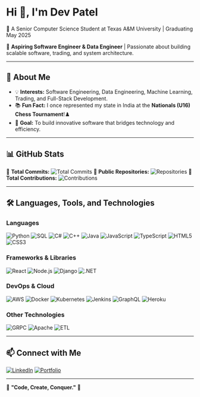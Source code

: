 # Hi 👋, I'm Dev Patel

🚀 A Senior Computer Science Student at Texas A&M University | Graduating May 2025

🎯 **Aspiring Software Engineer & Data Engineer** | Passionate about building scalable software, trading, and system architecture.

---

## 📌 About Me

- 💡 **Interests:** Software Engineering, Data Engineering, Machine Learning, Trading, and Full-Stack Development.
- 📚 **Fun Fact:** I once represented my state in India at the **Nationals (U16) Chess Tournament**!♟️
- 🎯 **Goal:** To build innovative software that bridges technology and efficiency.

---

## 📊 GitHub Stats

📌 **Total Commits:** ![Total Commits](https://img.shields.io/badge/Total%20Commits-500%2B-blue?style=flat&logo=github)
📌 **Public Repositories:** ![Repositories](https://img.shields.io/badge/Public%20Repositories-26-green?style=flat&logo=github)
📌 **Total Contributions:** ![Contributions](https://img.shields.io/badge/Total%20Contributions-1000%2B-purple?style=flat&logo=github)

---

## 🛠️ Languages, Tools, and Technologies

### **Languages**
![Python](https://img.shields.io/badge/-Python-3776AB?style=flat&logo=python&logoColor=white)
![SQL](https://img.shields.io/badge/-SQL-4479A1?style=flat&logo=mysql&logoColor=white)
![C#](https://img.shields.io/badge/-C%23-239120?style=flat&logo=csharp&logoColor=white)
![C++](https://img.shields.io/badge/-C++-00599C?style=flat&logo=cplusplus&logoColor=white)
![Java](https://img.shields.io/badge/-Java-007396?style=flat&logo=java&logoColor=white)
![JavaScript](https://img.shields.io/badge/-JavaScript-F7DF1E?style=flat&logo=javascript&logoColor=black)
![TypeScript](https://img.shields.io/badge/-TypeScript-3178C6?style=flat&logo=typescript&logoColor=white)
![HTML5](https://img.shields.io/badge/-HTML5-E34F26?style=flat&logo=html5&logoColor=white)
![CSS3](https://img.shields.io/badge/-CSS3-1572B6?style=flat&logo=css3&logoColor=white)

### **Frameworks & Libraries**
![React](https://img.shields.io/badge/-React-61DAFB?style=flat&logo=react&logoColor=black)
![Node.js](https://img.shields.io/badge/-Node.js-339933?style=flat&logo=nodedotjs&logoColor=white)
![Django](https://img.shields.io/badge/-Django-092E20?style=flat&logo=django&logoColor=white)
![.NET](https://img.shields.io/badge/-.NET-512BD4?style=flat&logo=dotnet&logoColor=white)

### **DevOps & Cloud**
![AWS](https://img.shields.io/badge/-AWS-FF9900?style=flat&logo=amazonaws&logoColor=white)
![Docker](https://img.shields.io/badge/-Docker-2496ED?style=flat&logo=docker&logoColor=white)
![Kubernetes](https://img.shields.io/badge/-Kubernetes-326CE5?style=flat&logo=kubernetes&logoColor=white)
![Jenkins](https://img.shields.io/badge/-Jenkins-D24939?style=flat&logo=jenkins&logoColor=white)
![GraphQL](https://img.shields.io/badge/-GraphQL-E10098?style=flat&logo=graphql&logoColor=white)
![Heroku](https://img.shields.io/badge/-Heroku-430098?style=flat&logo=heroku&logoColor=white)

### **Other Technologies**
![GRPC](https://img.shields.io/badge/-GRPC-0080FF?style=flat&logo=grpc&logoColor=white)
![Apache](https://img.shields.io/badge/-Apache-D22128?style=flat&logo=apache&logoColor=white)
![ETL](https://img.shields.io/badge/-ETL-000000?style=flat&logo=apacheairflow&logoColor=white)

---

## 📫 Connect with Me

[![LinkedIn](https://img.shields.io/badge/-LinkedIn-0A66C2?style=flat&logo=linkedin&logoColor=white)](https://www.linkedin.com/in/devpatel3547)
[![Portfolio](https://img.shields.io/badge/-Portfolio-000000?style=flat&logo=codepen&logoColor=white)](https://people.tamu.edu/~devrpatel04)

---

🎯 **"Code, Create, Conquer."** 🚀
